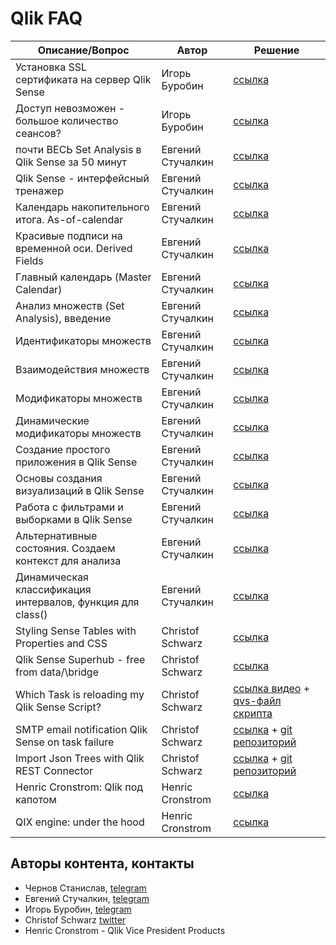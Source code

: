 # Qlik FAQ

|Описание/Вопрос|Автор|Решение|
|---|---|---|
|Установка SSL сертификата на сервер Qlik Sense|Игорь Буробин|[ссылка](https://www.youtube.com/watch?v=z3D7XVQGwmc)|
|Доступ невозможен - большое количество сеансов?|Игорь Буробин|[ссылка](https://www.youtube.com/watch?v=czq3N8GPyjM)|
|почти ВЕСЬ Set Analysis в Qlik Sense за 50 минут|Евгений Стучалкин|[ссылка](https://www.youtube.com/watch?v=H7oFmmus8Z0)|
|Qlik Sense - интерфейсный тренажер|Евгений Стучалкин|[ссылка](https://www.youtube.com/watch?v=sGdKS-AwaMU)|
|Календарь накопительного итога. As-of-calendar|Евгений Стучалкин|[ссылка](https://bi2business.ru/5-3-kalendar-nakopitelnogo-itoga-as-of-calendar/)|
|Красивые подписи на временной оси. Derived Fields|Евгений Стучалкин|[ссылка](https://bi2business.ru/5-2-krasivye-podpisi-na-vremennoj-osi-derived-fields/)|
|Главный календарь (Master Calendar)|Евгений Стучалкин|[ссылка](https://bi2business.ru/5-1-glavnyj-kalendar-master-calendar/)|
|Анализ множеств (Set Analysis), введение|Евгений Стучалкин|[ссылка](https://bi2business.ru/2-0-analiz-mnozhestv-set-analysis-vvedenie/)|
|Идентификаторы множеств|Евгений Стучалкин|[ссылка](https://bi2business.ru/2-1-identifikatory-mnozhestv/)|
|Взаимодействия множеств|Евгений Стучалкин|[ссылка](https://bi2business.ru/2-2-vzaimodejstviya-mnozhestv/)|
|Модификаторы множеств|Евгений Стучалкин|[ссылка](https://bi2business.ru/2-3-modifikatory-mnozhestv/)|
|Динамические модификаторы множеств|Евгений Стучалкин|[ссылка](https://bi2business.ru/2-4-dinamicheskie-modifikatory-mnozhestv/)|
|Создание простого приложения в Qlik Sense|Евгений Стучалкин|[ссылка](https://bi2business.ru/2-sozdanie-prostogo-prilozheniya-v-qlik-sense/)|
|Основы создания визуализаций в Qlik Sense|Евгений Стучалкин|[ссылка](https://bi2business.ru/3-osnovy-sozdaniya-vizualizacij-v-qlik-sense/)|
|Работа с фильтрами и выборками в Qlik Sense|Евгений Стучалкин|[ссылка](https://bi2business.ru/4-filters-qlik-sense/)|
|Альтернативные состояния. Создаем контекст для анализа|Евгений Стучалкин|[ссылка](https://bi2business.ru/1-4-alternativnye-sostoyaniya-sozdaem-kontekst-dlya-analiza/)|
|Динамическая классификация интервалов, функция для class()|Евгений Стучалкин|[ссылка](http://bi2business.ru/dinamicheskaya-klassifikaciya-intervalov/)|
|Styling Sense Tables with Properties and CSS|Christof Schwarz|[ссылка](https://www.youtube.com/watch?v=9lhL3Nrel5Q)|
|Qlik Sense Superhub - free from data/\bridge|Christof Schwarz|[ссылка](https://www.youtube.com/watch?v=pWPxkFFvvB0)|
|Which Task is reloading my Qlik Sense Script?|Christof Schwarz|[ссылка видео](https://www.youtube.com/watch?v=jiJDDV9B_QU) + [qvs-файл скрипта](https://github.com/ChristofSchwarz/QlikScripts/blob/master/who_reloads_me.qvs)|
|SMTP email notification Qlik Sense on task failure|Christof Schwarz|[ссылка](https://www.youtube.com/watch?v=Px4pvSlqK0s) + [git репозиторий](https://github.com/ChristofSchwarz/qs_log4net_appender)|
|Import Json Trees with Qlik REST Connector|Christof Schwarz|[ссылка](https://www.youtube.com/watch?v=8xkwFjDjO84) + [git репозиторий](https://github.com/ChristofSchwarz/QlikScripts/tree/master/rest-connector)|
|Henric Cronstrom: Qlik под капотом|Henric Cronstrom|[ссылка](https://www.youtube.com/watch?v=2DUb9BOjPvw)|
|QIX engine: under the hood|Henric Cronstrom|[ссылка](https://www.youtube.com/watch?v=wevhFK_AID8)|

## Авторы контента, контакты

- Чернов Станислав, [telegram](https://t.me/chernov)
- Евгений Стучалкин, [telegram](https://t.me/stuchalkin)
- Игорь Буробин, [telegram](https://t.me/iburobin)
- Christof Schwarz [twitter](https://twitter.com/cschwarz74)
- Henric Cronstrom - Qlik Vice President Products
